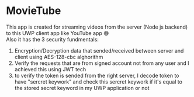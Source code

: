 # MovieTube
This app is created for streaming videos from the server (Node js backend) to this UWP client app like YouTube app 😅   
Also it has the 3 security fundmentals:
1. Encryption/Decryption data that sended/received between server and client using AES-128-cbc alghorithm
2. Verify the requests that are from signed account not from any user and I achieved this using JWT tech
3. to verify the token is sended from the right server, I decode token to have "sercret keywork" and check this sercret keywork if it's equal to the stored secret keyword in my UWP application or not

